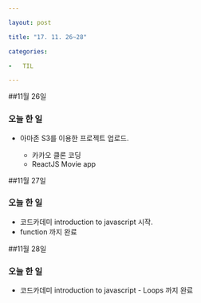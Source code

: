 ```yaml
---

layout: post

title: "17. 11. 26~28"

categories:

-	TIL

---
```


##11월 26일

### 오늘 한 일

-	아마존 S3를 이용한 프로젝트 업로드.

	-	카카오 클론 코딩
	-	ReactJS Movie app

##11월 27일

### 오늘 한 일

-	코드카데미 introduction to javascript 시작.
-	function 까지 완료

##11월 28일

### 오늘 한 일

-	코드카데미 introduction to javascript - Loops 까지 완료
